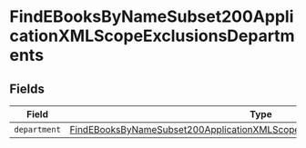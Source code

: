 # FindEBooksByNameSubset200ApplicationXMLScopeExclusionsDepartments


## Fields

| Field                                                                                                                                                                                 | Type                                                                                                                                                                                  | Required                                                                                                                                                                              | Description                                                                                                                                                                           |
| ------------------------------------------------------------------------------------------------------------------------------------------------------------------------------------- | ------------------------------------------------------------------------------------------------------------------------------------------------------------------------------------- | ------------------------------------------------------------------------------------------------------------------------------------------------------------------------------------- | ------------------------------------------------------------------------------------------------------------------------------------------------------------------------------------- |
| `department`                                                                                                                                                                          | [FindEBooksByNameSubset200ApplicationXMLScopeExclusionsDepartmentsDepartment](../../models/operations/findebooksbynamesubset200applicationxmlscopeexclusionsdepartmentsdepartment.md) | :heavy_minus_sign:                                                                                                                                                                    | N/A                                                                                                                                                                                   |
